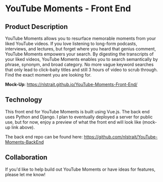 # YouTube Moments - Front End

## Product Description
YouTube Moments allows you to resurface memorable moments from your liked YouTube videos. If you love listening to long-form podcasts, interviews, and lectures, but forget where you heard that genius comment, YouTube Moments empowers your search. By digesting the transcripts of your liked videos, YouTube Moments enables you to search semantically by phrase, synonym, and broad category. No more vague keyword searches that only lead to click-baity titles and still 3 hours of video to scrub through. Find the exact moment you are looking for.

**Mock-Up**: https://nlstrait.github.io/YouTube-Moments-Front-End/

## Technology
This front end for YouTube Moments is built using Vue.js. The back end uses Python and Django. I plan to eventually deployed a server for public use, but for now, enjoy a preview of what the front end will look like (mock-up link above).

The back end repo can be found here: https://github.com/nlstrait/YouTube-Moments-BackEnd

## Collaboration
If you'd like to help build out YouTube Moments or have ideas for features, please let me know!
